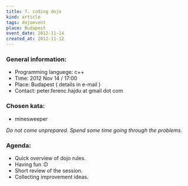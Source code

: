 ```yaml
---
title: 7. coding dojo
kind: article
tags: dojoevent
place: Budapest
event_date: 2012-11-14
created_at: 2012-11-12
---
```


### General information:

* Programming languege: c++
* Time: 2012 Nov 14 / 17:00
* Place: Budapest ( details in e-mail )
* Contact: peter.ferenc.hajdu at gmail dot com

### Chosen kata:

* minesweeper

_Do not come unprepared. Spend some time going through the problems._

### Agenda:

* Quick overview of dojo rules.
* Having fun :D
* Short review of the session.
* Collecting improvement ideas.

